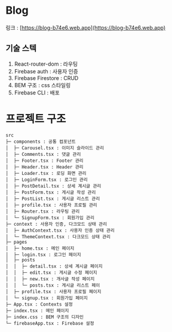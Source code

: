 # Blog

링크 : [https://blog-b74e6.web.app](https://blog-b74e6.web.app)

## 기술 스텍
1. React-router-dom : 라우팅
2. Firebase auth : 사용자 인증
3. Firebase Firestore : CRUD
4. BEM 구조 : css 스타일링
5. Firebase CLI : 배포

# 프로젝트 구조
```
src
├─ components : 공통 컴포넌트
│  ├─ Carousel.tsx : 이미지 슬라이드 관리
│  ├─ Comments.tsx : 댓글 관리
│  ├─ Footer.tsx : Footer 관리
│  ├─ Header.tsx : Header 관리
│  ├─ Loader.tsx : 로딩 화면 관리
│  ├─ LoginForm.tsx : 로그인 관리
│  ├─ PostDetail.tsx : 상세 계시글 관리
│  ├─ PostForm.tsx : 게시글 작성 관리
│  ├─ PostList.tsx : 게시글 리스트 관리
│  ├─ profile.tsx : 사용자 프로필 관리
│  ├─ Router.tsx : 라우팅 관리
│  └─ SignupForm.tsx : 회원가입 관리
├─ context : 사용자 인증, 다크모드 상태 관리
│  ├─ AuthContext.tsx : 사용자 인증 상태 관리
│  └─ ThemeContext.tsx : 다크모드 상태 관리
├─ pages
│  ├─ home.tsx : 메인 페이지
│  ├─ login.tsx : 로그인 페이지
│  ├─ posts
│  │  ├─ detail.tsx : 상세 계시글 페이지
│  │  ├─ edit.tsx : 게시글 수정 페이지
│  │  ├─ new.tsx : 개사글 작성 페이지
│  │  └─ posts.tsx : 게시글 리스트 페이
│  ├─ profile.tsx : 사용자 프로필 페이지
│  └─ signup.tsx : 회원가입 페이지
├─ App.tsx : Contexts 설정
├─ index.tsx : 메인 페이지
├─ index.css : BEM 구조의 디자인
└─ firebaseApp.tsx : Firebase 설정
```
